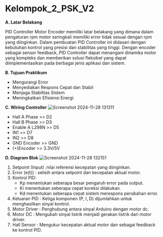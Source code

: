 # Kelompok_2_PSK_V2

**A. Latar Belakang**<p>
PID Controller Motor Encoder memiliki latar belakang yang dimana dalam pengaturan rpm motor seringkali memiliki error tidak sesuai dengan rpm yang diinginkan. Dalam pembuatan PID Controller ini didasari dengan kebutuhan kontrol yang presisi dan stabilitas yang tinggi. Dengan encoder sebagai sensor feedback, PID Controller dapat menangani dinamika motor yang kompleks dan memberikan solusi fleksibel yang dapat diimplementasikan pada berbagai jenis aplikasi dan sistem. <p>

**B. Tujuan Praktikum**<p>
* Mengurangi Error
* Menyediakan Respons Cepat dan Stabil
* Menjaga Stabilitas Sistem
* Meningkatkan Efisiensi Energi
<p></p>

**C. Wiring Controller**
![Screenshot 2024-11-28 131311](https://github.com/user-attachments/assets/29cffe90-28ed-4ad3-ae96-4bf126c477d2)
<p></p>

* Hall A Phase >> D2
* Hall B Phase >> D3
* Enable A L298N >> D5
* IN1 >> D7
* IN2 >> D8
* GND Encoder >> GND
* (+)Encoder  >> 3.3V/5V
<p></p>

**D. Diagram Blok**
![Screenshot 2024-11-28 132151](https://github.com/user-attachments/assets/a0f21ab2-2d03-40ad-b9e8-f1a770eb601e)
<p></p>

1. Setpoint (Input) :nilai referensi kecepatan yang diinginkan.
2. Error (e(t)) : selisih antara setpoint dan kecepatan aktual motor.
3. Kontrol PID:
   * Kp​ menentukan seberapa besar pengaruh error pada output.
   * Ki​ menentukan seberapa cepat koreksi dilakukan.
   * Kd​ menentukan seberapa cepat sistem merespons perubahan error.
5. Keluaran PID : Ketiga komponen (P, I, D) dijumlahkan untuk menghasilkan sinyal kontrol.
6. Motor Driver : Penghubung antara sinyal Arduino dengan motor dc.
7. Motor DC : Mengubah sinyal listrik menjadi gerakan listrik dari motor driver.
8. Hall Sensor : Mengukur kecepatan aktual motor dan sebagai feedback ke kontrol PID.
   <p></p>





